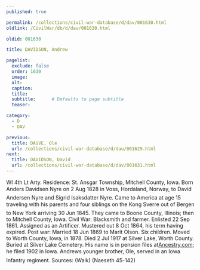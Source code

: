 ```yaml
---
published: true

permalink: /collections/civil-war-database/d/dav/001630.html
oldlink: /CivilWar/db/d/dav/001630.html

oldid: 001630

title: DAVIDSON, Andrew

pagelist:
  exclude: false
  order: 1630
  image: 
  alt:
  caption:
  title:
  subtitle:      # Defaults to page subtitle
  teaser:

category: 
  - D 
  - DAV

previous:
  title: DAUVE, Ole
  url: /collections/civil-war-database/d/dau/001629.html  
next:
  title: DAVIDSON, David
  url: /collections/civil-war-database/d/dav/001631.html   
---
```

WI 4th Lt Arty. Residence: St. Ansgar Township, Mitchell County, Iowa. Born &#147;Anders Davidsen Nyre&#148; on 2 Aug 1828 in Voss, Hordaland, Norway, to David Andersen Nyre and Sigrid Isaksdatter Nyre. Came to America at age 15 traveling with his parents and four siblings on the &#147;Kong Sverre&#148; out of Bergen to New York arriving 30 Jun 1845. They came to Boone County, Illinois; then to Mitchell County, Iowa. Civil War: Blacksmith and farmer. Enlisted 22 Sep 1861. Assigned as an Artificer. Mustered out 8 Oct 1864, his term having expired. Post war: Married 18 Jun 1869 to Marit Olson. Six children. Moved to Worth County, Iowa, in 1878. Died 2 Jul 1917 at Silver Lake, Worth County. Buried at Silver Lake Cemetery. His name is in pension files at[Ancestry.com](http://Ancestry.com/); he filed 1902 in Iowa. Andrew&#146;s younger brother, Ole, served in an Iowa Infantry regiment. Sources: (Walk) (Naeseth &#146;45-142)